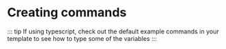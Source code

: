 # Creating commands

::: tip
If using typescript, check out the default example commands in your template to see how to type some of the variables
:::
